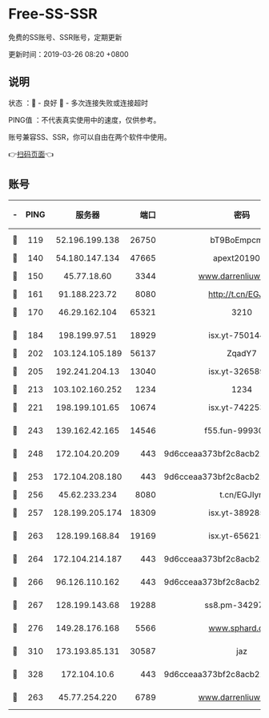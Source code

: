 # Free-SS-SSR

免费的SS账号、SSR账号，定期更新

更新时间：2019-03-26 08:20 +0800

## 说明

状态     ：🙂 - 良好 🙁 - 多次连接失败或连接超时

PING值   ：不代表真实使用中的速度，仅供参考。

账号兼容SS、SSR，你可以自由在两个软件中使用。

👉[扫码页面](https://liesauer.github.io/Free-SS-SSR/)👈

## 账号

|-|PING|服务器|端口|密码|加密方式|区域|
|:----:|:----:|:-----:|-----:|:----:|:----:|:----:|
|🙂|119|52.196.199.138|26750|bT9BoEmpcmP7|aes-256-cfb|JP|
|🙂|140|54.180.147.134|47665|apext2019001|chacha20|KR|
|🙂|150|45.77.18.60|3344|www.darrenliuwei.com|aes-256-cfb|JP|
|🙂|161|91.188.223.72|8080|http://t.cn/EGJIyrl|rc4-md5|RU|
|🙂|170|46.29.162.104|65321|3210|aes-256-ctr|RU|
|🙂|184|198.199.97.51|18929|isx.yt-75014446|aes-256-cfb|US|
|🙂|202|103.124.105.189|56137|ZqadY7|chacha20|CN|
|🙂|205|192.241.204.13|13040|isx.yt-32658990|aes-256-cfb|US|
|🙂|213|103.102.160.252|1234|1234|rc4-md5|JP|
|🙂|221|198.199.101.65|10674|isx.yt-74225323|aes-256-cfb|US|
|🙂|243|139.162.42.165|14546|f55.fun-99930544|aes-256-cfb|SG|
|🙂|248|172.104.20.209|443|9d6cceaa373bf2c8acb22e60b6a58be6|aes-256-cfb|US|
|🙂|253|172.104.208.180|443|9d6cceaa373bf2c8acb22e60b6a58be6|aes-256-cfb|US|
|🙂|256|45.62.233.234|8080|t.cn/EGJIyrl|rc4-md5|CA|
|🙂|257|128.199.205.174|18309|isx.yt-38928516|aes-256-cfb|SG|
|🙂|263|128.199.168.84|19169|isx.yt-65621581|aes-256-cfb|SG|
|🙂|264|172.104.214.187|443|9d6cceaa373bf2c8acb22e60b6a58be6|aes-256-cfb|US|
|🙂|266|96.126.110.162|443|9d6cceaa373bf2c8acb22e60b6a58be6|aes-256-cfb|US|
|🙂|267|128.199.143.68|19288|ss8.pm-34297647|aes-256-cfb|SG|
|🙂|276|149.28.176.168|5566|www.sphard.com|aes-256-cfb|AU|
|🙂|310|173.193.85.131|30587|jaz|aes-256-cfb|US|
|🙂|328|172.104.10.6|443|9d6cceaa373bf2c8acb22e60b6a58be6|aes-256-cfb|US|
|🙂|263|45.77.254.220|6789|www.darrenliuwei.com|aes-256-cfb|SG|

